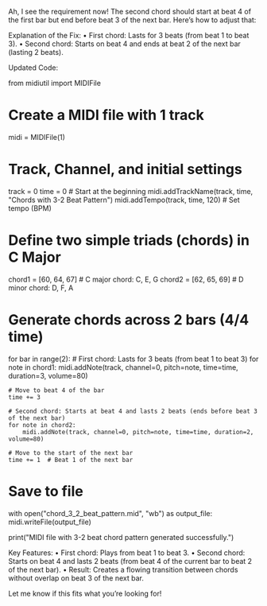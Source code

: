 Ah, I see the requirement now! The second chord should start at beat 4 of the first bar but end before beat 3 of the next bar. Here’s how to adjust that:

Explanation of the Fix:
	•	First chord: Lasts for 3 beats (from beat 1 to beat 3).
	•	Second chord: Starts on beat 4 and ends at beat 2 of the next bar (lasting 2 beats).

Updated Code:

from midiutil import MIDIFile

# Create a MIDI file with 1 track
midi = MIDIFile(1)

# Track, Channel, and initial settings
track = 0
time = 0  # Start at the beginning
midi.addTrackName(track, time, "Chords with 3-2 Beat Pattern")
midi.addTempo(track, time, 120)  # Set tempo (BPM)

# Define two simple triads (chords) in C Major
chord1 = [60, 64, 67]  # C major chord: C, E, G
chord2 = [62, 65, 69]  # D minor chord: D, F, A

# Generate chords across 2 bars (4/4 time)
for bar in range(2):
    # First chord: Lasts for 3 beats (from beat 1 to beat 3)
    for note in chord1:
        midi.addNote(track, channel=0, pitch=note, time=time, duration=3, volume=80)
    
    # Move to beat 4 of the bar
    time += 3
    
    # Second chord: Starts at beat 4 and lasts 2 beats (ends before beat 3 of the next bar)
    for note in chord2:
        midi.addNote(track, channel=0, pitch=note, time=time, duration=2, volume=80)
    
    # Move to the start of the next bar
    time += 1  # Beat 1 of the next bar

# Save to file
with open("chord_3_2_beat_pattern.mid", "wb") as output_file:
    midi.writeFile(output_file)

print("MIDI file with 3-2 beat chord pattern generated successfully.")

Key Features:
	•	First chord: Plays from beat 1 to beat 3.
	•	Second chord: Starts on beat 4 and lasts 2 beats (from beat 4 of the current bar to beat 2 of the next bar).
	•	Result: Creates a flowing transition between chords without overlap on beat 3 of the next bar.

Let me know if this fits what you’re looking for!
